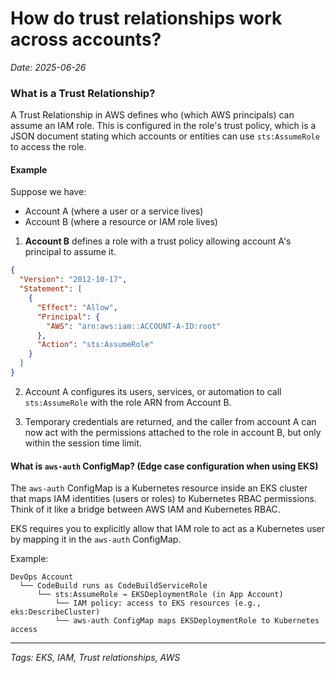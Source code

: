 # How do trust relationships work across accounts?

*Date: 2025-06-26*

### What is a Trust Relationship?

A Trust Relationship in AWS defines who (which AWS principals) can assume an IAM role. This is configured in the role's trust policy, which is a JSON document stating which accounts or entities can use `sts:AssumeRole` to access the role.

#### Example

Suppose we have:
- Account A (where a user or a service lives)
- Account B (where a resource or IAM role lives)

1. **Account B** defines a role with a trust policy allowing account A's principal to assume it.

```json
{
  "Version": "2012-10-17",
  "Statement": [
    {
      "Effect": "Allow",
      "Principal": {
        "AWS": "arn:aws:iam::ACCOUNT-A-ID:root"
      },
      "Action": "sts:AssumeRole"
    }
  ]
}
```

2. Account A configures its users, services, or automation to call `sts:AssumeRole` with the role ARN from Account B.

3. Temporary credentials are returned, and the caller from account A can now act with the permissions attached to the role in account B, but only within the session time limit.

#### What is `aws-auth` ConfigMap? (Edge case configuration when using EKS)

The `aws-auth` ConfigMap is a Kubernetes resource inside an EKS cluster that maps IAM identities (users or roles) to Kubernetes RBAC permissions. Think of it like a bridge between AWS IAM and Kubernetes RBAC.

EKS requires you to explicitly allow that IAM role to act as a Kubernetes user by mapping it in the `aws-auth` ConfigMap.

Example:
```
DevOps Account
  └── CodeBuild runs as CodeBuildServiceRole
      └── sts:AssumeRole → EKSDeploymentRole (in App Account)
          └── IAM policy: access to EKS resources (e.g., eks:DescribeCluster)
          └── aws-auth ConfigMap maps EKSDeploymentRole to Kubernetes access
```

---

*Tags: EKS, IAM, Trust relationships, AWS*